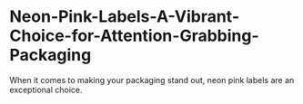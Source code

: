 # Neon-Pink-Labels-A-Vibrant-Choice-for-Attention-Grabbing-Packaging
When it comes to making your packaging stand out, neon pink labels are an exceptional choice. 

